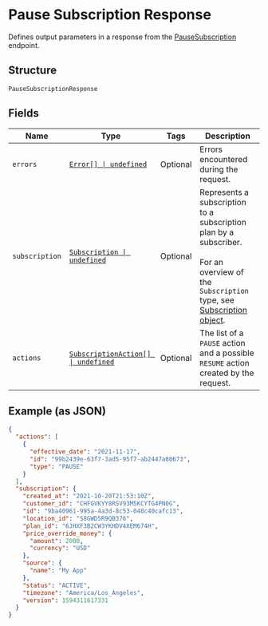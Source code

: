 
# Pause Subscription Response

Defines output parameters in a response from the
[PauseSubscription](../../doc/api/subscriptions.md#pause-subscription) endpoint.

## Structure

`PauseSubscriptionResponse`

## Fields

| Name | Type | Tags | Description |
|  --- | --- | --- | --- |
| `errors` | [`Error[] \| undefined`](../../doc/models/error.md) | Optional | Errors encountered during the request. |
| `subscription` | [`Subscription \| undefined`](../../doc/models/subscription.md) | Optional | Represents a subscription to a subscription plan by a subscriber.<br><br>For an overview of the `Subscription` type, see<br>[Subscription object](../../https://developer.squareup.com/docs/subscriptions-api/overview#subscription-object-overview). |
| `actions` | [`SubscriptionAction[] \| undefined`](../../doc/models/subscription-action.md) | Optional | The list of a `PAUSE` action and a possible `RESUME` action created by the request. |

## Example (as JSON)

```json
{
  "actions": [
    {
      "effective_date": "2021-11-17",
      "id": "99b2439e-63f7-3ad5-95f7-ab2447a80673",
      "type": "PAUSE"
    }
  ],
  "subscription": {
    "created_at": "2021-10-20T21:53:10Z",
    "customer_id": "CHFGVKYY8RSV93M5KCYTG4PN0G",
    "id": "9ba40961-995a-4a3d-8c53-048c40cafc13",
    "location_id": "S8GWD5R9QB376",
    "plan_id": "6JHXF3B2CW3YKHDV4XEM674H",
    "price_override_money": {
      "amount": 2000,
      "currency": "USD"
    },
    "source": {
      "name": "My App"
    },
    "status": "ACTIVE",
    "timezone": "America/Los_Angeles",
    "version": 1594311617331
  }
}
```

